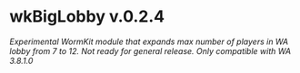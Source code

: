 # wkBigLobby v.0.2.4
_Experimental WormKit module that expands max number of players in WA lobby from 7 to 12. Not ready for general release. Only compatible with WA 3.8.1.0_
